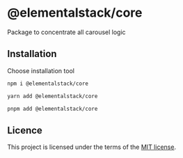 # @elementalstack/core

Package to concentrate all carousel logic

## Installation

Choose installation tool

```sh
npm i @elementalstack/core
```
```sh
yarn add @elementalstack/core
```
```sh
pnpm add @elementalstack/core
```
## Licence

This project is licensed under the terms of the
[MIT license](https://github.com/elementalstack/carousel/blob/main/LICENSE).
